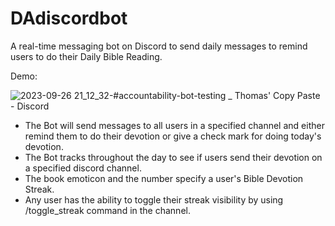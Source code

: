 ﻿# DAdiscordbot
A real-time messaging bot on Discord to send daily messages to remind users to do their Daily Bible Reading.

Demo:

![2023-09-26 21_12_32-#accountability-bot-testing _ Thomas' Copy Paste - Discord](https://github.com/tomomot13/DAdiscordbot/assets/56307683/e64d61c7-42b8-4bc4-ae73-ee1af9fc1537)

- The Bot will send messages to all users in a specified channel and either remind them to do their devotion or give a check mark for doing today's devotion.
- The Bot tracks throughout the day to see if users send their devotion on a specified discord channel.
- The book emoticon and the number specify a user's Bible Devotion Streak.
- Any user has the ability to toggle their streak visibility by using /toggle_streak command in the channel.
